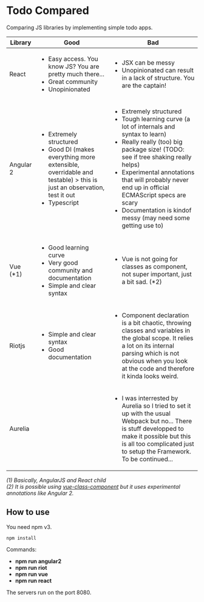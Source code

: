 # Todo Compared

Comparing JS libraries by implementing simple todo apps.

<table>
    <thead>
        <tr>
            <th>Library</th>
            <th>Good</th>
            <th>Bad</th>
        </tr>
    </thead>
    <tbody>
        <tr>
            <td>React</td>
            <td>
                <ul>
                    <li>Easy access. You know JS? You are pretty much there...</li>
                    <li>Great community</li>
                    <li>Unopinionated</li>
                </ul>
            </td>
            <td>
                <ul>
                <li>JSX can be messy</li>
                <li>Unopinionated can result in a lack of structure. You are the captain!</li>
                </ul>
            </td>
        </tr>
        <tr>
            <td>Angular 2</td>
            <td>
                <ul>
                    <li>Extremely structured</li>
                    <li>Good DI (makes everything more extensible, overridable and testable) > this is just an observation, test it out</li>
                    <li>Typescript</li>
                </ul>
            </td>
            <td>
                <ul>
                    <li>Extremely structured</li>
                    <li>Tough learning curve (a lot of internals and syntax to learn)</li>
                    <li>Really really (too) big package size! (TODO: see if tree shaking really helps)</li>
                    <li>Experimental annotations that will probably never end up in official ECMAScript specs are scary</li>
                    <li>Documentation is kindof messy (may need some getting use to)</li>
                </ul>
            </td>
        </tr>
        <tr>
            <td>Vue (*1)</td>
            <td>
                <ul>
                    <li>Good learning curve</li>
                    <li>Very good community and documentation</li>
                    <li>Simple and clear syntax</li>
                </ul>
            </td>
            <td>
                <ul>
                    <li>Vue is not going for classes as component, not super important, just a bit sad. (*2)</li>
                </ul>
            </td>
        </tr>
        <tr>
            <td>Riotjs</td>
            <td>
                <ul>
                    <li>Simple and clear syntax</li>
                    <li>Good documentation</li>
                </ul>
            </td>
            <td>
                <ul>
                    <li>Component declaration is a bit chaotic, throwing classes and variables in the global scope. It relies a lot on its internal parsing which is not obvious when you look at the code and therefore it kinda looks weird.</li>
                </ul>
            </td>
        </tr>
        <tr>
            <td>Aurelia</td>
            <td>
            </td>
            <td>
                <ul>
                    <li>I was interrested by Aurelia so I tried to set it up with the usual Webpack but no... There is stuff developped to make it possible but this is all too complicated just to setup the Framework. To be continued...</li>
                </ul>
            </td>
        </tr>
    </tbody>
</table>

*(1) Basically, AngularJS and React child*<br>
*(2) It is possible using [vue-class-component](https://github.com/vuejs/vue-class-component) but it uses experimental annotations like Angular 2.*

## How to use

You need npm v3.

```
npm install
```

Commands:
- **npm run angular2**
- **npm run riot**
- **npm run vue**
- **npm run react**

The servers run on the port 8080.
